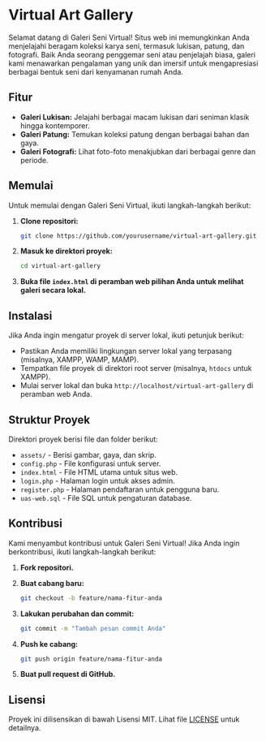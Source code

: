 # Virtual Art Gallery

Selamat datang di Galeri Seni Virtual! Situs web ini memungkinkan Anda menjelajahi beragam koleksi karya seni, termasuk lukisan, patung, dan fotografi. Baik Anda seorang penggemar seni atau penjelajah biasa, galeri kami menawarkan pengalaman yang unik dan imersif untuk mengapresiasi berbagai bentuk seni dari kenyamanan rumah Anda.

## Fitur

- **Galeri Lukisan:** Jelajahi berbagai macam lukisan dari seniman klasik hingga kontemporer.
- **Galeri Patung:** Temukan koleksi patung dengan berbagai bahan dan gaya.
- **Galeri Fotografi:** Lihat foto-foto menakjubkan dari berbagai genre dan periode.

## Memulai

Untuk memulai dengan Galeri Seni Virtual, ikuti langkah-langkah berikut:

1. **Clone repositori:**

    ```sh
    git clone https://github.com/yourusername/virtual-art-gallery.git
    ```

2. **Masuk ke direktori proyek:**

    ```sh
    cd virtual-art-gallery
    ```

3. **Buka file `index.html` di peramban web pilihan Anda untuk melihat galeri secara lokal.**

## Instalasi

Jika Anda ingin mengatur proyek di server lokal, ikuti petunjuk berikut:

- Pastikan Anda memiliki lingkungan server lokal yang terpasang (misalnya, XAMPP, WAMP, MAMP).
- Tempatkan file proyek di direktori root server (misalnya, `htdocs` untuk XAMPP).
- Mulai server lokal dan buka `http://localhost/virtual-art-gallery` di peramban web Anda.

## Struktur Proyek

Direktori proyek berisi file dan folder berikut:

- `assets/` - Berisi gambar, gaya, dan skrip.
- `config.php` - File konfigurasi untuk server.
- `index.html` - File HTML utama untuk situs web.
- `login.php` - Halaman login untuk akses admin.
- `register.php` - Halaman pendaftaran untuk pengguna baru.
- `uas-web.sql` - File SQL untuk pengaturan database.

## Kontribusi

Kami menyambut kontribusi untuk Galeri Seni Virtual! Jika Anda ingin berkontribusi, ikuti langkah-langkah berikut:

1. **Fork repositori.**
2. **Buat cabang baru:**

    ```sh
    git checkout -b feature/nama-fitur-anda
    ```

3. **Lakukan perubahan dan commit:**

    ```sh
    git commit -m "Tambah pesan commit Anda"
    ```

4. **Push ke cabang:**

    ```sh
    git push origin feature/nama-fitur-anda
    ```

5. **Buat pull request di GitHub.**

## Lisensi

Proyek ini dilisensikan di bawah Lisensi MIT. Lihat file [LICENSE](LICENSE) untuk detailnya.
